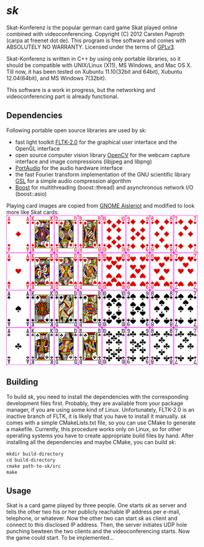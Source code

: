 # *sk*

Skat-Konferenz is the popular german card game Skat played online combined with videoconferencing. Copyright (C) 2012 Carsten Paproth (carpa at freenet dot de).
This program is free software and comes with ABSOLUTELY NO WARRANTY. Licensed under the terms of [GPLv3](http://www.gnu.org/licenses/).

Skat-Konferenz is written in C++ by using only portable libraries, so it should be compatible with UNIX/Linux (X11), MS Windows, and Mac OS X. Till now,
it has been tested on Xubuntu 11.10(32bit and 64bit), Xubuntu 12.04(64bit), and MS Windows 7(32bit).

This software is a work in progress, but the networking and videoconferencing part is already functional.


## Dependencies

Following portable open source libraries are used by *sk*:
* fast light toolkit [FLTK-2.0](http://www.fltk.org) for the graphical user interface and the OpenGL interface
* open source computer vision library [OpenCV](http://www.opencv.org) for the webcam capture interface and image compressions (libjpeg and libpng)
* [PortAudio](http://www.portaudio.com) for the audio hardware interface
* the fast Fourier transform implementation of the GNU scientific library [GSL](http://www.gnu.org/software/gsl/) for a simple audio compression algorithm
* [Boost](http://www.boost.org) for multithreading (boost::thread) and asynchronous network I/O (boost::asio)

Playing card images are copied from [GNOME Aisleriot](https://live.gnome.org/Aisleriot) and modified to look more like Skat cards:
![playing cards](/images/cards.png)


## Building

To build *sk*, you need to install the dependencies with the corresponding development files first. Probably, they are available from your package manager, if you are using
some kind of Linux. Unfortunately, FLTK-2.0 is an inactive branch of FLTK, it is likely that you have to install it manually. *sk* comes with a simple CMakeLists.txt file,
so you can use CMake to generate a makefile. Currently, this procedure works only on Linux, so for other operating systems you have to create appropriate build files by hand.
After installing all the dependencies and maybe CMake, you can build *sk*:

    mkdir build-directory
    cd build-directory
    cmake path-to-sk/src
    make


## Usage

Skat is a card game played by three people. One starts *sk* as server and tells the other two his or her publicly reachable IP address per e-mail, telephone, or whatever.
Now the other two can start *sk* as client and connect to this disclosed IP address. Then, the server initiates UDP hole punching bewteen the two clients and the
videoconferencing starts. Now the game could start. To be implemented...
